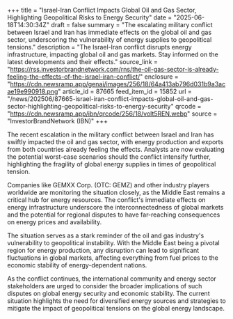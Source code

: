 +++
title = "Israel-Iran Conflict Impacts Global Oil and Gas Sector, Highlighting Geopolitical Risks to Energy Security"
date = "2025-06-18T14:30:34Z"
draft = false
summary = "The escalating military conflict between Israel and Iran has immediate effects on the global oil and gas sector, underscoring the vulnerability of energy supplies to geopolitical tensions."
description = "The Israel-Iran conflict disrupts energy infrastructure, impacting global oil and gas markets. Stay informed on the latest developments and their effects."
source_link = "https://rss.investorbrandnetwork.com/rns/the-oil-gas-sector-is-already-feeling-the-effects-of-the-israel-iran-conflict/"
enclosure = "https://cdn.newsramp.app/genai/images/256/18/64a413ab796d031b9a3acae19e990918.png"
article_id = 87665
feed_item_id = 15852
url = "/news/202506/87665-israel-iran-conflict-impacts-global-oil-and-gas-sector-highlighting-geopolitical-risks-to-energy-security"
qrcode = "https://cdn.newsramp.app/ibn/qrcode/256/18/volt5REN.webp"
source = "InvestorBrandNetwork (IBN)"
+++

<p>The recent escalation in the military conflict between Israel and Iran has swiftly impacted the oil and gas sector, with energy production and exports from both countries already feeling the effects. Analysts are now evaluating the potential worst-case scenarios should the conflict intensify further, highlighting the fragility of global energy supplies in times of geopolitical tension.</p><p>Companies like GEMXX Corp. (OTC: GEMZ) and other industry players worldwide are monitoring the situation closely, as the Middle East remains a critical hub for energy resources. The conflict's immediate effects on energy infrastructure underscore the interconnectedness of global markets and the potential for regional disputes to have far-reaching consequences on energy prices and availability.</p><p>The situation serves as a stark reminder of the oil and gas industry's vulnerability to geopolitical instability. With the Middle East being a pivotal region for energy production, any disruption can lead to significant fluctuations in global markets, affecting everything from fuel prices to the economic stability of energy-dependent nations.</p><p>As the conflict continues, the international community and energy sector stakeholders are urged to consider the broader implications of such disputes on global energy security and economic stability. The current situation highlights the need for diversified energy sources and strategies to mitigate the impact of geopolitical tensions on the global energy landscape.</p>